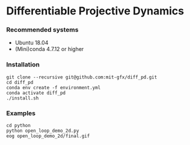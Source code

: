# Differentiable Projective Dynamics

### Recommended systems
- Ubuntu 18.04
- (Mini)conda 4.7.12 or higher

### Installation
```
git clone --recursive git@github.com:mit-gfx/diff_pd.git
cd diff_pd
conda env create -f environment.yml
conda activate diff_pd
./install.sh
```

### Examples
```
cd python
python open_loop_demo_2d.py
eog open_loop_demo_2d/final.gif
```